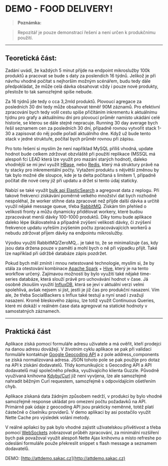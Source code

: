 DEMO - FOOD DELIVERY!
====================


> **Poznámka:**

> Repozitář je pouze demonstrací řešení a není určen k produkčnímu použití.

----------


Teoretická část:
-------------

Zadání uvádí, že každých 5 minut přijde na endpoint mikroslužby 100k produktů a pracovat se bude s daty za poslendích 16 týdnů. Jelikož je při návrhu vhodné počítat s nejhorším možným scénářem, budu tedy dále předpokládat, že může celá dávka obsahovat vždy i pouze nové produkty, přestože to tak samozřejmě spíše nebude.

Za 16 týdnů jde tedy o cca 3,2mld produktů. Plovoucí agregace za posledních 30 dní tedy může obsahovat téměř 90M záznamů. Pro efektivní zpracování bych tedy volil cestu spíše přičítáním inkrementu k aktuálnímu týdnu pro grafy a aktuálnímu dni pro plovoucí průměr namísto ukádání celé historie, se kterou se dále stejně nepracuje. Running 30 day average bych řešil seznamem cen za posledních 30 dní, případně rovnou vytvořit stack 1-30 a zapisovat do něj podle pořadí aktuálního dne. Když už bude tento stack v jedné struktuře, počítal bych průměr rovnou při zápisu.

Pro toto řešení si myslím že není například MySQL příliš vhodná, update hodnot bude celkem zdržovat obzvláště při použití replikace (MSSQL má alespoň fci LEAD která lze využít pro mazání starých hodnot), daleko vhodnější se mi jeví využít [HBase](https://hbase.apache.org/), nebo [Redis](http://redis.io/), který má struktury právě na ty stacky pro inkrementální počty. Vytažení produktu s nějvětší změnou by tak bylo možné dle sloupce, kde je ta delta počítaná s limitem 1, případně počítat dle nové ceny již při updatu a držet si tento údaj staticky.

Nabízí se také využít [bulk api ElasticSearch](https://www.elastic.co/guide/en/elasticsearch/reference/current/docs-bulk.html) a agregovat data z replogu. Při takové frekvenci získávání poměrně velkého množství dat bych rozhodně nespoléhal, že worker stihne data zpracovat než přijde další dávka a určitě využil nějaké message queue, třeba [RabbitMQ](https://www.rabbitmq.com/). Získám tím přehled o velikosti fronty a můžu dynamicky přidělovat workery, které budou zpracovávat menší dávky 100-1000 produktů. Díky tomu bude aplikace daleko lépe škálovatelná a případně zvýšení velikosti dávky, či zvýšení frekvence updatu vyřeším zvýšením počtu zpracovávajících workerů a nebudu zdržovat příjem dávky na endpointu mikroslužby.

Výodou využití RabbitMQ/ZeroMQ,.. je také to, že se minimalizuje čas, kdy jsou data držena pouze v paměti a mohl bych o ně při výpadku přijít. Také lze například při údržbě databáze zápis pozdržet.

Pokud bych měl zmínit i mnou netestované technologie, myslím si, že by stála za otestování kombinace [Apache Spark](https://spark.apache.org/) + [Hive](https://hive.apache.org/), který je na tento workflow určený. Zajímavou možností by bylo využití také nějaké time-series databáze, která slouží právě pro uchovávání hodnot v čase. Já osobně zkouším využití [InfluxDB](https://influxdata.com/time-series-platform/influxdb/), která se jeví v aktuální verzi velmi spolehlivá, avšak nejsem si jist, jestli je již čas pro produkční nasazení. Vím ale, že třeba SocialBackers s Influx také testují a nyní snad i zvažují nasazení. Kromě bleskového zápisu, lze totiž využít Continuous Queries, které mi dokáží v reálném čase data agregovat na statické hodnoty v samostatných záznamech.


----------


Praktická část
-------------------

Aplikace získá pomocí formuláře adresu uživatele a má ověřit, kteří prodejci na danou adresu dovážejí. V životním cyklu aplikace se pak při validaci formuláře kontaktuje [Google Geocoding API](https://developers.google.com/maps/documentation/geocoding/intro#BYB) a z pole address_components se získá normalizovaná adresa. JSON tohoto pole se pak použije pro dotaz na API k získání dodavatelů. Třídy komunikujícíc s Geocoding API a API dodavatelů mají společného předka, využívajícího klienta Guzzle. Původně využívaná knihovna [Kdyby/Curl](https://github.com/Kdyby/Curl) již není vyvíjena, lze ale samozřejmě nahradit běžným Curl requestem, samozřejmě s odpovídajícím ošetřením chyb.

Aplikace získaná data žádným způsobem nedrží, v produkci by bylo vhodné samozřejmě response ukládat pro omezení počtu požadavků na API. Primárně pak údaje z geocoding API jsou prakticky neměnné, totéž platí částečně o číselníku providerů. V demo aplikaci by asi postačilo využít Nette Cache pro výsledek volání metody.

V reálné apliakci by pak bylo vhodné zajistit uživatelskou přívětivost a třeba pomocí [WebSockets](http://socket.io/) zobrazovat průběh zpracování, za minimální rozšíření bych pak považoval využít alespoň Nette Ajax knihovnu a místo refreshe po odeslání formuláře použe překreslit snippet s flash message a seznamem dodavatelů.

DEMO: [http://attdemo.sakac.cz](http://attdemo.sakac.cz)

